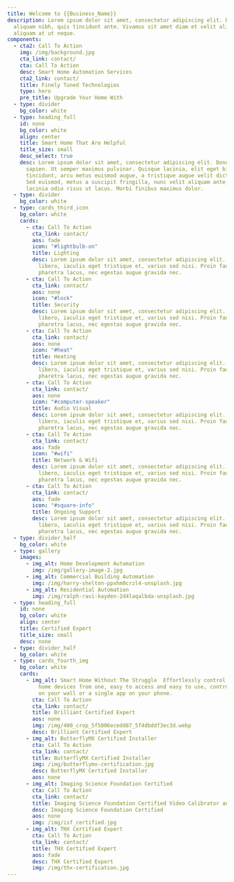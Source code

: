 ```yaml
---
title: Welcome to {{Business_Name}}
description: Lorem ipsum dolor sit amet, consectetur adipiscing elit. Duis at
  aliquam nibh, quis tincidunt ante. Vivamus sit amet diam et velit aliquam
  aliquam at ut neque.
components:
  - cta2: Call To Action
    img: /img/background.jpg
    cta_link: contact/
    cta: Call To Action
    desc: Smart Home Automation Services
    cta2_link: contact/
    title: Finely Tuned Technologies
    type: hero
    pre_title: Upgrade Your Home With
  - type: divider
    bg_color: white
  - type: heading_full
    id: none
    bg_color: white
    align: center
    title: Smart Home That Are Helpful
    title_size: small
    desc_select: true
    desc: Lorem ipsum dolor sit amet, consectetur adipiscing elit. Donec nec mauris
      sapien. Ut semper maximus pulvinar. Quisque lacinia, elit eget bibendum
      tincidunt, arcu metus euismod augue, a tristique augue velit dictum velit.
      Sed euismod, metus a suscipit fringilla, nunc velit aliquam ante, vitae
      lacinia odio risus ut lacus. Morbi finibus maximus dolor.
  - type: divider
    bg_color: white
  - type: cards_third_icon
    bg_color: white
    cards:
      - cta: Call To Action
        cta_link: contact/
        aos: fade
        icon: "#lightbulb-on"
        title: Lighting
        desc: Lorem ipsum dolor sit amet, consectetur adipiscing elit. Donec quam
          libero, iaculis eget tristique et, varius sed nisi. Proin faucibus
          pharetra lacus, nec egestas augue gravida nec.
      - cta: Call To Action
        cta_link: contact/
        aos: none
        icon: "#lock"
        title: Security
        desc: Lorem ipsum dolor sit amet, consectetur adipiscing elit. Donec quam
          libero, iaculis eget tristique et, varius sed nisi. Proin faucibus
          pharetra lacus, nec egestas augue gravida nec.
      - cta: Call To Action
        cta_link: contact/
        aos: none
        icon: "#heat"
        title: Heating
        desc: Lorem ipsum dolor sit amet, consectetur adipiscing elit. Donec quam
          libero, iaculis eget tristique et, varius sed nisi. Proin faucibus
          pharetra lacus, nec egestas augue gravida nec.
      - cta: Call To Action
        cta_link: contact/
        aos: none
        icon: "#computer-speaker"
        title: Audio Visual
        desc: Lorem ipsum dolor sit amet, consectetur adipiscing elit. Donec quam
          libero, iaculis eget tristique et, varius sed nisi. Proin faucibus
          pharetra lacus, nec egestas augue gravida nec.
      - cta: Call To Action
        cta_link: contact/
        aos: fade
        icon: "#wifi"
        title: Network & Wifi
        desc: Lorem ipsum dolor sit amet, consectetur adipiscing elit. Donec quam
          libero, iaculis eget tristique et, varius sed nisi. Proin faucibus
          pharetra lacus, nec egestas augue gravida nec.
      - cta: Call To Action
        cta_link: contact/
        aos: fade
        icon: "#square-info"
        title: Ongoing Support
        desc: Lorem ipsum dolor sit amet, consectetur adipiscing elit. Donec quam
          libero, iaculis eget tristique et, varius sed nisi. Proin faucibus
          pharetra lacus, nec egestas augue gravida nec.
  - type: divider_half
    bg_color: white
  - type: gallery
    images:
      - img_alt: Home Development Automation
        img: /img/gallery-image-2.jpg
      - img_alt: Commercial Building Automation
        img: /img/harry-shelton-ppxhm0crzl4-unsplash.jpg
      - img_alt: Residential Automation
        img: /img/ralph-ravi-kayden-2d4laqalbda-unsplash.jpg
  - type: heading_full
    id: none
    bg_color: white
    align: center
    title: Certified Expert
    title_size: small
    desc: none
  - type: divider_half
    bg_color: white
  - type: cards_fourth_img
    bg_color: white
    cards:
      - img_alt: Smart Home Without The Struggle  Effortlessly control all of your smart
          home devices from one, easy to access and easy to use, control panel
          on your wall or a single app on your phone.
        cta: Call To Action
        cta_link: contact/
        title: Brilliant Certified Expert
        aos: none
        img: /img/400_crop_5f5006ecedd87_5f4dbddf3ec3d.webp
        desc: Brilliant Certified Expert
      - img_alt: ButterflyMX Certified Installer
        cta: Call To Action
        cta_link: contact/
        title: ButterflyMX Certified Installer
        img: /img/butterflymx-certification.jpg
        desc: ButterflyMX Certified Installer
        aos: none
      - img_alt: Imaging Science Foundation Certified
        cta: Call To Action
        cta_link: contact/
        title: Imaging Science Foundation Certified Video Calibrator and Trainer
        desc: Imaging Science Foundation Certified
        aos: none
        img: /img/isf_certified.jpg
      - img_alt: THX Certified Expert
        cta: Call To Action
        cta_link: contact/
        title: THX Certified Expert
        aos: fade
        desc: THX Certified Expert
        img: /img/thx-certification.jpg
---
```

